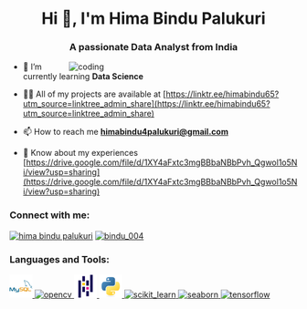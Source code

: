 <h1 align="center">Hi 👋, I'm Hima Bindu Palukuri</h1>
<h3 align="center">A passionate Data Analyst from India</h3>

<img align ="right" alt="coding" width="400" src="https://user-images.githubusercontent.com/55389276/140866485-8fb1c876-9a8f-4d6a-98dc-08c4981eaf70.gif">

- 🌱 I’m currently learning **Data Science**

- 👨‍💻 All of my projects are available at [https://linktr.ee/himabindu65?utm_source=linktree_admin_share](https://linktr.ee/himabindu65?utm_source=linktree_admin_share)

- 📫 How to reach me **himabindu4palukuri@gmail.com**

- 📄 Know about my experiences [https://drive.google.com/file/d/1XY4aFxtc3mgBBbaNBbPvh_Qgwol1o5Ni/view?usp=sharing](https://drive.google.com/file/d/1XY4aFxtc3mgBBbaNBbPvh_Qgwol1o5Ni/view?usp=sharing)

<h3 align="left">Connect with me:</h3>
<p align="left">
<a href="https://linkedin.com/in/hima bindu palukuri" target="blank"><img align="center" src="https://raw.githubusercontent.com/rahuldkjain/github-profile-readme-generator/master/src/images/icons/Social/linked-in-alt.svg" alt="hima bindu palukuri" height="30" width="40" /></a>
<a href="https://www.leetcode.com/bindu_004" target="blank"><img align="center" src="https://raw.githubusercontent.com/rahuldkjain/github-profile-readme-generator/master/src/images/icons/Social/leet-code.svg" alt="bindu_004" height="30" width="40" /></a>
</p>

<h3 align="left">Languages and Tools:</h3>
<p align="left"> <a href="https://www.mysql.com/" target="_blank" rel="noreferrer"> <img src="https://raw.githubusercontent.com/devicons/devicon/master/icons/mysql/mysql-original-wordmark.svg" alt="mysql" width="40" height="40"/> </a> <a href="https://opencv.org/" target="_blank" rel="noreferrer"> <img src="https://www.vectorlogo.zone/logos/opencv/opencv-icon.svg" alt="opencv" width="40" height="40"/> </a> <a href="https://pandas.pydata.org/" target="_blank" rel="noreferrer"> <img src="https://raw.githubusercontent.com/devicons/devicon/2ae2a900d2f041da66e950e4d48052658d850630/icons/pandas/pandas-original.svg" alt="pandas" width="40" height="40"/> </a> <a href="https://www.python.org" target="_blank" rel="noreferrer"> <img src="https://raw.githubusercontent.com/devicons/devicon/master/icons/python/python-original.svg" alt="python" width="40" height="40"/> </a> <a href="https://scikit-learn.org/" target="_blank" rel="noreferrer"> <img src="https://upload.wikimedia.org/wikipedia/commons/0/05/Scikit_learn_logo_small.svg" alt="scikit_learn" width="40" height="40"/> </a> <a href="https://seaborn.pydata.org/" target="_blank" rel="noreferrer"> <img src="https://seaborn.pydata.org/_images/logo-mark-lightbg.svg" alt="seaborn" width="40" height="40"/> </a> <a href="https://www.tensorflow.org" target="_blank" rel="noreferrer"> <img src="https://www.vectorlogo.zone/logos/tensorflow/tensorflow-icon.svg" alt="tensorflow" width="40" height="40"/> </a> </p>
